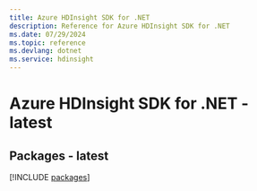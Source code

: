 ```yaml
---
title: Azure HDInsight SDK for .NET
description: Reference for Azure HDInsight SDK for .NET
ms.date: 07/29/2024
ms.topic: reference
ms.devlang: dotnet
ms.service: hdinsight
---
```

# Azure HDInsight SDK for .NET - latest
## Packages - latest
[!INCLUDE [packages](hdinsight-index.md)]